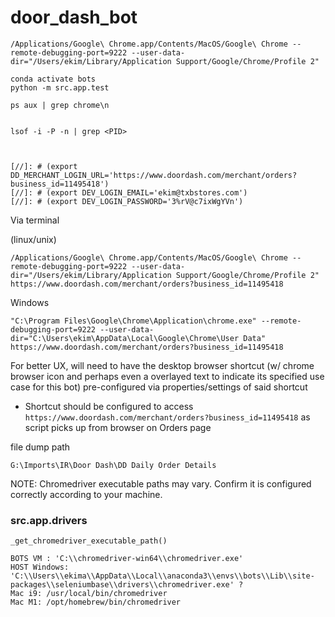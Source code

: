 # door_dash_bot

```
/Applications/Google\ Chrome.app/Contents/MacOS/Google\ Chrome --remote-debugging-port=9222 --user-data-dir="/Users/ekim/Library/Application Support/Google/Chrome/Profile 2"
```

```
conda activate bots
python -m src.app.test
```
```
ps aux | grep chrome\n


lsof -i -P -n | grep <PID>

```


```


[//]: # (export DD_MERCHANT_LOGIN_URL='https://www.doordash.com/merchant/orders?business_id=11495418')
[//]: # (export DEV_LOGIN_EMAIL='ekim@txbstores.com')
[//]: # (export DEV_LOGIN_PASSWORD='3%rV@c7ixWgYVn')
```

Via terminal

 (linux/unix)
```
/Applications/Google\ Chrome.app/Contents/MacOS/Google\ Chrome --remote-debugging-port=9222 --user-data-dir="/Users/ekim/Library/Application Support/Google/Chrome/Profile 2" https://www.doordash.com/merchant/orders?business_id=11495418
```

Windows
```
"C:\Program Files\Google\Chrome\Application\chrome.exe" --remote-debugging-port=9222 --user-data-dir="C:\Users\ekim\AppData\Local\Google\Chrome\User Data" https://www.doordash.com/merchant/orders?business_id=11495418
```

For better UX, will need to have the desktop browser shortcut (w/ chrome browser icon and perhaps even a overlayed text to indicate its specified use case for this bot) pre-configured via properties/settings of said shortcut


- Shortcut should be configured to access `https://www.doordash.com/merchant/orders?business_id=11495418` as script picks up from browser on Orders page

file dump path
```
G:\Imports\IR\Door Dash\DD Daily Order Details
```

NOTE: Chromedriver executable paths may vary. Confirm it is configured correctly according to your machine.
###  src.app.drivers
```
_get_chromedriver_executable_path()
        
BOTS VM : 'C:\\chromedriver-win64\\chromedriver.exe'
HOST Windows: 'C:\\Users\\ekima\\AppData\\Local\\anaconda3\\envs\\bots\\Lib\\site-packages\\seleniumbase\\drivers\\chromedriver.exe' ?
Mac i9: /usr/local/bin/chromedriver
Mac M1: /opt/homebrew/bin/chromedriver

```



